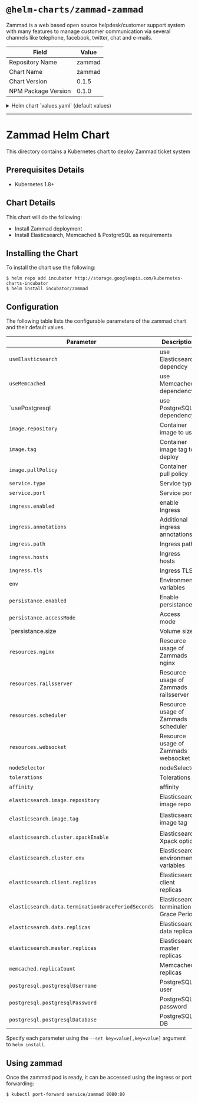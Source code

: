 # `@helm-charts/zammad-zammad`

Zammad is a web based open source helpdesk/customer support system with many features to manage customer communication via several channels like telephone, facebook, twitter, chat and e-mails.

| Field               | Value  |
| ------------------- | ------ |
| Repository Name     | zammad |
| Chart Name          | zammad |
| Chart Version       | 0.1.5  |
| NPM Package Version | 0.1.0  |

<details>

<summary>Helm chart `values.yaml` (default values)</summary>

```yaml
useElasticsearch: true
useMemcached: true
usePostgresql: true

image:
  repository: zammad/zammad-docker-compose
  tag: 2.8.0-21
  pullPolicy: IfNotPresent

service:
  type: ClusterIP
  port: 80

ingress:
  enabled: false
  annotations:
    ingress.kubernetes.io/proxy-body-size: 50m
    # kubernetes.io/ingress.class: nginx
    # kubernetes.io/tls-acme: "true"
  path: /
  hosts:
    - chart-example.local
  tls: []
  #  - secretName: zammad-tls
  #    hosts:
  #      - chart-example.local

# zammad containers can be configured by env vars
env:
  ELASTICSEARCH_HOST: zammad-elasticsearch-client
  ELASTICSEARCH_PORT: 9200
  MEMCACHED_HOST: zammad-memcached
  MEMCACHED_PORT: 11211
  POSTGRESQL_HOST: zammad-postgresql
  POSTGRESQL_PORT: 5432
  POSTGRESQL_USER: zammad
  POSTGRESQL_PASS: zammad
  POSTGRESQL_DB: zammad_production
  POSTGRESQL_DB_CREATE: false
  ZAMMAD_RAILSSERVER_HOST: zammad-railsserver
  ZAMMAD_RAILSSERVER_PORT: 3000
  ZAMMAD_WEBSOCKET_HOST: zammad-websocket
  ZAMMAD_WEBSOCKET_PORT: 6042

persistence:
  enabled: true
  ## A manually managed Persistent Volume and Claim
  ## Requires persistence.enabled: true
  ## If defined, PVC must be created manually before volume will be bound
  # existingClaim:

  ## Zammad data Persistent Volume Storage Class
  ## If defined, storageClassName: <storageClass>
  ## If set to "-", storageClassName: "", which disables dynamic provisioning
  ## If undefined (the default) or set to null, no storageClassName spec is
  ##   set, choosing the default provisioner.  (gp2 on AWS, standard on
  ##   GKE, AWS & OpenStack)
  ##
  # storageClass: "-"
  accessMode: ReadWriteOnce
  size: 15Gi

# We usually recommend not to specify default resources and to leave this as a conscious
# choice for the user. This also increases chances charts run on environments with little
# resources, such as Minikube. If you do want to specify resources, uncomment the following
# lines, adjust them as necessary, and remove the curly braces after 'resources:'.
resources:
  nginx: {}
  # requests:
  #   cpu: 50m
  #   memory: 32Mi
  # limits:
  #   cpu: 100m
  #   memory: 64Mi
  railsserver:
    {}
    # requests:
    #   cpu: 100m
    #   memory: 512Mi
    # limits:
    #   cpu: 200m
    #   memory: 1024Mi
  scheduler:
    {}
    # requests:
    #   cpu: 100m
    #   memory: 256Mi
    # limits:
    #   cpu: 200m
    #   memory: 512Mi
  websocket:
    {}
    # requests:
    #   cpu: 100m
    #   memory: 256Mi
    # limits:
    #   cpu: 200m
    #   memory: 512Mi

nodeSelector: {}

tolerations: []

affinity: {}

elasticsearch:
  image:
    repository: 'zammad/zammad-docker-compose'
    tag: 'zammad-elasticsearch-2.8.0-21'
  cluster:
    xpackEnable: false
    env:
      MINIMUM_MASTER_NODES: '1'
      XPACK_MONITORING_ENABLED: false
  client:
    replicas: 1
    # resources:
    #   requests:
    #     cpu: "25m"
    #     memory: "512Mi"
    #   limits:
    #     cpu: "300m"
    #     memory: "1024Mi"
  data:
    terminationGracePeriodSeconds: 60
    replicas: 1
    # resources:
    #   requests:
    #     cpu: "175m"
    #     memory: "1536Mi"
    #   limits:
    #     cpu: "350m"
    #     memory: "2048Mi"
  master:
    replicas: 1
    # resources:
    #   requests:
    #     cpu: "25m"
    #     memory: "512Mi"
    #   limits:
    #     cpu: "300m"
    #     memory: "1024Mi"

memcached:
  replicaCount: 1
  # resources:
  #   requests:
  #     cpu: 50m
  #     memory: 64Mi
  #   limits:
  #     cpu: 100m
  #     memory: 128Mi

postgresql:
  postgresqlUsername: zammad
  postgresqlPassword: zammad
  postgresqlDatabase: zammad_production
  # resources:
  #   requests:
  #     cpu: 250m
  #     memory: 256Mi
  #   limits:
  #     cpu: 500m
  #     memory: 512Mi
```

</details>

---

# Zammad Helm Chart

This directory contains a Kubernetes chart to deploy Zammad ticket system

## Prerequisites Details

- Kubernetes 1.8+

## Chart Details

This chart will do the following:

- Install Zammad deployment
- Install Elasticsearch, Memcached & PostgreSQL as requirements

## Installing the Chart

To install the chart use the following:

```console
$ helm repo add incubator http://storage.googleapis.com/kubernetes-charts-incubator
$ helm install incubator/zammad
```

## Configuration

The following table lists the configurable parameters of the zammad chart and their default values.

| Parameter                                          | Description                            | Default                         |
| -------------------------------------------------- | -------------------------------------- | ------------------------------- |
| `useElasticsearch`                                 | use Elasticsearch dependcy             | `true`                          |
| `useMemcached`                                     | use Memcached dependency               | `true`                          |
| `usePostgresql | use PostgreSQL dependency |`true` |
| `image.repository`                                 | Container image to use                 | `zammad/zammad-docker-compose`  |
| `image.tag`                                        | Container image tag to deploy          | `2.8.0-21`                      |
| `image.pullPolicy`                                 | Container pull policy                  | `IfNotPresent`                  |
| `service.type`                                     | Service type                           | `ClusterIP`                     |
| `service.port`                                     | Service port                           | `80`                            |
| `ingress.enabled`                                  | enable Ingress                         | `false`                         |
| `ingress.annotations`                              | Additional ingress annotations         | ``                              |
| `ingress.path`                                     | Ingress path                           | ``                              |
| `ingress.hosts`                                    | Ingress hosts                          | ``                              |
| `ingress.tls`                                      | Ingress TLS                            | `[]`                            |
| `env`                                              | Environment variables                  | `See values.yaml`               |
| `persistance.enabled`                              | Enable persistance                     | `true`                          |
| `persistance.accessMode`                           | Access mode                            | `ReadWriteOnce`                 |
| `persistance.size | Volume size |`15Gi`            |
| `resources.nginx`                                  | Resource usage of Zammads nginx        | `{}`                            |
| `resources.railsserver`                            | Resource usage of Zammads railsserver  | `{}`                            |
| `resources.scheduler`                              | Resource usage of Zammads scheduler    | `{}`                            |
| `resources.websocket`                              | Resource usage of Zammads websocket    | `{}`                            |
| `nodeSelector`                                     | nodeSelector                           | `{}`                            |
| `tolerations`                                      | Tolerations                            | `[]`                            |
| `affinity`                                         | affinity                               | `{}`                            |
| `elasticsearch.image.repository`                   | Elasticsearch image repo               | `zammad/zammad-docker-compose`  |
| `elasticsearch.image.tag`                          | Elasticsearch image tag                | `zammad-elasticsearch-2.8.0-23` |
| `elasticsearch.cluster.xpackEnable`                | Elasticsearch Xpack option             | `false`                         |
| `elasticsearch.cluster.env`                        | Elasticsearch environment variables    | ``                              |
| `elasticsearch.client.replicas`                    | Elasticsearch client replicas          | `1`                             |
| `elasticsearch.data.terminationGracePeriodSeconds` | Elasticsearch termination Grace Period | `60`                            |
| `elasticsearch.data.replicas`                      | Elasticsearch data replicas            | `1`                             |
| `elasticsearch.master.replicas`                    | Elasticsearch master replicas          | `1`                             |
| `memcached.replicaCount`                           | Memcached replicas                     | `1`                             |
| `postgresql.postgresqlUsername`                    | PostgreSQL user                        | `zammad`                        |
| `postgresql.postgresqlPassword`                    | PostgreSQL password                    | `zammad`                        |
| `postgresql.postgresqlDatabase`                    | PostgreSQL DB                          | `zammad_production`             |

Specify each parameter using the `--set key=value[,key=value]` argument to `helm install`.

## Using zammad

Once the zammad pod is ready, it can be accessed using the ingress or port forwarding:

```console
$ kubectl port-forward service/zammad 8080:80
```
